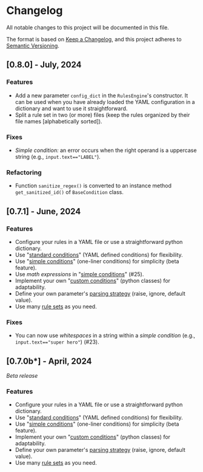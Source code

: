 # Changelog

All notable changes to this project will be documented in this file.

The format is based on [Keep a Changelog](https://keepachangelog.com/en/1.0.0/), and this project adheres to [Semantic Versioning](https://semver.org/spec/v2.0.0.html).

## [0.8.0] - July, 2024

### Features

* Add a new parameter `config_dict` in the `RulesEngine`'s constructor. It can be used when you have already loaded the YAML configuration in a dictionary and want to use it straightforward.
* Split a rule set in two (or more) files (keep the rules organized by their file names [alphabetically sorted]).

### Fixes

* *Simple condition:* an error occurs when the right operand is a uppercase string (e.g., `input.text=="LABEL"`).

### Refactoring

* Function `sanitize_regex()` is converted to an instance method `get_sanitized_id()` of `BaseCondition` class.

## [0.7.1] - June, 2024

### Features

* Configure your rules in a YAML file or use a straightforward python dictionary.
* Use "[standard conditions](https://maif.github.io/arta/how_to/#standard-condition)" (YAML defined conditions) for flexibility.
* Use "[simple conditions](https://maif.github.io/arta/how_to/#simple-condition)" (one-liner conditions) for simplicity (beta feature).
* Use *math expressions* in "[simple conditions](https://maif.github.io/arta/how_to/#simple-condition)" (#25).
* Implement your own "[custom conditions](https://maif.github.io/arta/special_conditions/#custom-condition)" (python classes) for adaptability.
* Define your own parameter's [parsing strategy](https://maif.github.io/arta/parameters/#parsing-error) (raise, ignore, default value).
* Use many [rule sets](https://maif.github.io/arta/rule_sets/) as you need.

### Fixes

* You can now use *whitespaces* in a string within a *simple condition* (e.g., `input.text=="super hero"`) (#23).


## [0.7.0b*] - April, 2024

*Beta release*

### Features

* Configure your rules in a YAML file or use a straightforward python dictionary.
* Use "[standard conditions](https://maif.github.io/arta/how_to/#standard-condition)" (YAML defined conditions) for flexibility.
* Use "[simple conditions](https://maif.github.io/arta/how_to/#simple-condition)" (one-liner conditions) for simplicity (beta feature).
* Implement your own "[custom conditions](https://maif.github.io/arta/special_conditions/#custom-condition)" (python classes) for adaptability.
* Define your own parameter's [parsing strategy](https://maif.github.io/arta/parameters/#parsing-error) (raise, ignore, default value).
* Use many [rule sets](https://maif.github.io/arta/rule_sets/) as you need.
